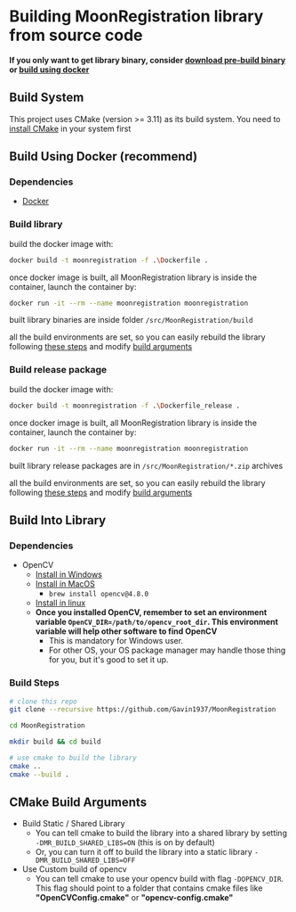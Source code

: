 
# Building MoonRegistration library from source code


**If you only want to get library binary, consider [download pre-build binary](https://github.com/Gavin1937/MoonRegistration/releases/latest) or [build using docker](#build-using-docker-recommend)**

## Build System

This project uses CMake (version >= 3.11) as its build system. You need to [install CMake](https://cgold.readthedocs.io/en/latest/first-step/installation.html) in your system first


## Build Using Docker (recommend)

### Dependencies

* [Docker](https://docs.docker.com/engine/install/)

### Build library

build the docker image with:

```sh
docker build -t moonregistration -f .\Dockerfile .
```

once docker image is built, all MoonRegistration library is inside the container, launch the container by:

```sh
docker run -it --rm --name moonregistration moonregistration
```

built library binaries are inside folder `/src/MoonRegistration/build`

all the build environments are set, so you can easily rebuild the library following [these steps](#build-into-library) and modify [build arguments](#cmake-build-arguments)

### Build release package

build the docker image with:

```sh
docker build -t moonregistration -f .\Dockerfile_release .
```

once docker image is built, all MoonRegistration library is inside the container, launch the container by:

```sh
docker run -it --rm --name moonregistration moonregistration
```

built library release packages are in `/src/MoonRegistration/*.zip` archives

all the build environments are set, so you can easily rebuild the library following [these steps](#build-into-webassembly-library) and modify [build arguments](#cmake-build-arguments)



## Build Into Library

### Dependencies

* OpenCV
  * [Install in Windows](https://opencv.org/releases/)
  * [Install in MacOS](https://www.geeksforgeeks.org/how-to-install-opencv-for-c-on-macos/)
    * `brew install opencv@4.8.0`
  * [Install in linux](https://phoenixnap.com/kb/installing-opencv-on-ubuntu)
  * **Once you installed OpenCV, remember to set an environment variable `OpenCV_DIR=/path/to/opencv_root_dir`. This environment variable will help other software to find OpenCV**
    * This is mandatory for Windows user.
    * For other OS, your OS package manager may handle those thing for you, but it's good to set it up.

### Build Steps

```sh
# clone this repo
git clone --recursive https://github.com/Gavin1937/MoonRegistration

cd MoonRegistration

mkdir build && cd build

# use cmake to build the library
cmake ..
cmake --build .
```

## CMake Build Arguments

* Build Static / Shared Library
  * You can tell cmake to build the library into a shared library by setting `-DMR_BUILD_SHARED_LIBS=ON` (this is on by default)
  * Or, you can turn it off to build the library into a static library `-DMR_BUILD_SHARED_LIBS=OFF`
* Use Custom build of opencv
  * You can tell cmake to use your opencv build with flag `-DOPENCV_DIR`. This flag should point to a folder that contains cmake files like **"OpenCVConfig.cmake"** or **"opencv-config.cmake"**
